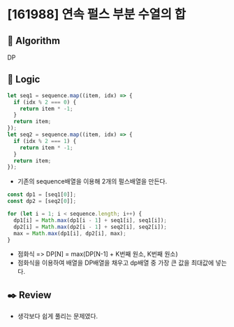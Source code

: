 # [161988] 연속 펄스 부분 수열의 합

## :pushpin: **Algorithm**

DP

## :round_pushpin: **Logic**

```javascript
let seq1 = sequence.map((item, idx) => {
  if (idx % 2 === 0) {
    return item * -1;
  }
  return item;
});
let seq2 = sequence.map((item, idx) => {
  if (idx % 2 === 1) {
    return item * -1;
  }
  return item;
});
```

- 기존의 sequence배열을 이용해 2개의 펄스배열을 만든다.

```javascript
const dp1 = [seq1[0]];
const dp2 = [seq2[0]];

for (let i = 1; i < sequence.length; i++) {
  dp1[i] = Math.max(dp1[i - 1] + seq1[i], seq1[i]);
  dp2[i] = Math.max(dp2[i - 1] + seq2[i], seq2[i]);
  max = Math.max(dp1[i], dp2[i], max);
}
```

- 점화식 => DP[N] = max(DP[N-1] + K번째 원소, K번째 원소)
- 점화식을 이용하여 배열을 DP배열을 채우고 dp배열 중 가장 큰 값을 최대값에 넣는다.

## :black_nib: **Review**

- 생각보다 쉽게 풀리는 문제였다.
